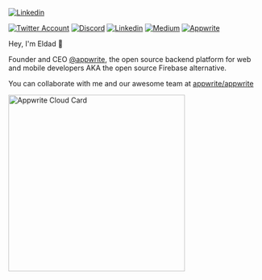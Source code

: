 [![Linkedin](https://user-images.githubusercontent.com/1297371/111899029-73c1a300-8a32-11eb-9825-d09e68039ff1.png)](https://www.linkedin.com/in/eldadfux/)

<!-- <p align="center">
  <a href="https://makers.appwrite.io/eldadfux" text-align="center">
    <img src="https://appwrite.io/cards/makers/eldadfux" alt="eldadfux's Maker Card" />
    <br />
    <br />
  </a>
</p> -->

[![Twitter Account](https://img.shields.io/twitter/follow/eldadfux?color=00acee&label=twitter&style=flat-square)](https://twitter.com/eldadfux)
[![Discord](https://img.shields.io/discord/564160730845151244?label=discord&style=flat-square)](https://appwrite.io/discord)
[![Linkedin](https://img.shields.io/badge/connect%20on-linkedin-blue?style=flat-square)](https://www.linkedin.com/in/eldadfux/)
[![Medium](https://img.shields.io/badge/medium.com-black?style=flat-square)](https://medium.com/@eldadfux)
[![Appwrite](https://img.shields.io/badge/appwrite.io-f02e65?style=flat-square)](https://appwrite.io)


Hey, I'm Eldad 👋

Founder and CEO [@appwrite](https://appwrite.io), the open source backend platform for web and mobile developers AKA the open source Firebase alternative. 

You can collaborate with me and our awesome team at [appwrite/appwrite](https://github.com/appwrite/appwrite)

<a href="https://cloud.appwrite.io/card/63922ab08799e2df1d1f">
	<img width="350" src="https://cloud.appwrite.io/v1/cards/cloud?userId=63922ab08799e2df1d1f" alt="Appwrite Cloud Card" />
</a>
